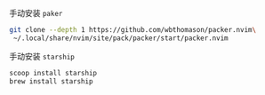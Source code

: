 
手动安装 `paker`

```bash
git clone --depth 1 https://github.com/wbthomason/packer.nvim\
 ~/.local/share/nvim/site/pack/packer/start/packer.nvim
```

手动安装 `starship`
```bash
scoop install starship
brew install starship
```